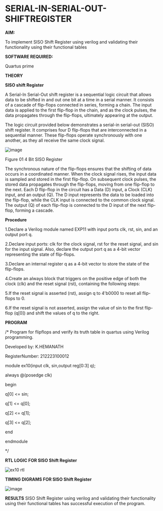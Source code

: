 # SERIAL-IN-SERIAL-OUT-SHIFTREGISTER

**AIM:**

To implement  SISO Shift Register using verilog and validating their functionality using their functional tables

**SOFTWARE REQUIRED:**

Quartus prime

**THEORY**

**SISO shift Register**

A Serial-In Serial-Out shift register is a sequential logic circuit that allows data to be shifted in and out one bit at a time in a serial manner. It consists of a cascade of flip-flops connected in series, forming a chain. The input data is applied to the first flip-flop in the chain, and as the clock pulses, the data propagates through the flip-flops, ultimately appearing at the output.

The logic circuit provided below demonstrates a serial-in serial-out (SISO) shift register. It comprises four D flip-flops that are interconnected in a sequential manner. These flip-flops operate synchronously with one another, as they all receive the same clock signal.

![image](https://github.com/naavaneetha/SERIAL-IN-SERIAL-OUT-SHIFTREGISTER/assets/154305477/e81c4072-37f9-46c6-8145-566764b74c3a)

Figure 01 4 Bit SISO Register

The synchronous nature of the flip-flops ensures that the shifting of data occurs in a coordinated manner. When the clock signal rises, the input data is sampled and stored in the first flip-flop. On subsequent clock pulses, the stored data propagates through the flip-flops, moving from one flip-flop to the next.
Each D flip-flop in the circuit has a Data (D) input, a Clock (CLK) input, and an output (Q). The D input represents the data to be loaded into the flip-flop, while the CLK input is connected to the common clock signal. The output (Q) of each flip-flop is connected to the D input of the next flip-flop, forming a cascade.

**Procedure**

1.Declare a Verilog module named EXP11 with input ports clk, rst, sin, and an output port q.


2.Declare input ports: clk for the clock signal, rst for the reset signal, and sin for the input signal. Also, declare the output port q as a 4-bit vector representing the state of flip-flops.


3.Declare an internal register q as a 4-bit vector to store the state of the flip-flops.


4.Create an always block that triggers on the positive edge of both the clock (clk) and the reset signal (rst), containing the following steps:


5.If the reset signal is asserted (rst), assign q to 4'b0000 to reset all flip-flops to 0.


6.If the reset signal is not asserted, assign the value of sin to the first flip-flop (q[0]) and shift the values of q to the right.


**PROGRAM**

/* Program for flipflops and verify its truth table in quartus using Verilog programming.

Developed by: K.HEMANATH

RegisterNumber: 212223100012


module ex10(input clk, sin,output reg[0:3] q);

always @(posedge clk)

begin

q[0] <= sin;

q[1] <= q[0];

q[2] <= q[1];

q[3] <= q[2];

end

endmodule

*/

**RTL LOGIC FOR SISO Shift Register**

![ex10 rtl](https://github.com/user-attachments/assets/31f3d079-336f-46eb-b7cd-730b1ada00b3)


**TIMING DIGRAMS FOR SISO Shift Register**

![image](https://github.com/user-attachments/assets/e2994407-3823-4c08-950b-3a2b686347bd)


**RESULTS**
SISO Shift Register using verilog and validating their functionality using their functional tables has successful execution of the program.
